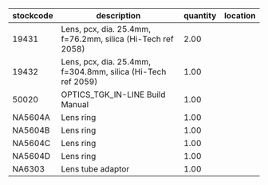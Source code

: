 |stockcode|description|quantity|location|
|---------|-----------|--------|--------|
|19431|Lens, pcx, dia. 25.4mm, f=76.2mm, silica (Hi-Tech ref 2058)|2.00||
|19432|Lens, pcx, dia. 25.4mm, f=304.8mm, silica (Hi-Tech ref 2059)|1.00||
|50020|OPTICS_TGK_IN-LINE Build Manual|1.00||
|NA5604A|Lens ring|1.00||
|NA5604B|Lens ring|1.00||
|NA5604C|Lens ring|1.00||
|NA5604D|Lens ring|1.00||
|NA6303|Lens tube adaptor|1.00||
